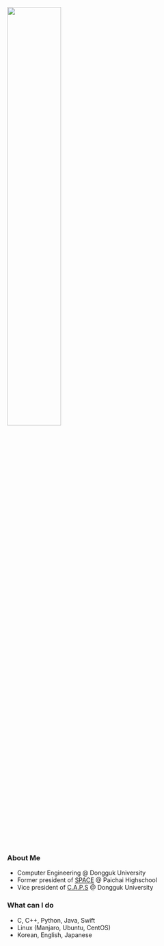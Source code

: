 <img src="https://user-images.githubusercontent.com/13748138/94645810-c04fdf80-0327-11eb-8ac8-bb5225c5b217.jpg" width="50%">

### About Me 
- Computer Engineering @ Dongguk University
- Former president of [SPACE](https://paichai.space) @ Paichai Highschool
- Vice president of [C.A.P.S](https://caps.dongguk.edu) @ Dongguk University

### What can I do
- C, C++, Python, Java, Swift
- Linux (Manjaro, Ubuntu, CentOS)
- Korean, English, Japanese
